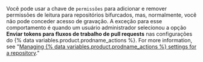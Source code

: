Você pode usar a chave de `permissões` para adicionar e remover permissões de leitura para repositórios bifurcados, mas, normalmente, você não pode conceder acesso de gravação. A exceção para esse comportamento é quando um usuário administrador selecionou a opção **Enviar tokens para fluxos de trabalho de pull requests** nas configurações do {% data variables.product.prodname_actions %}. For more information, see "[Managing {% data variables.product.prodname_actions %} settings for a repository](/repositories/managing-your-repositorys-settings-and-features/enabling-features-for-your-repository/managing-github-actions-settings-for-a-repository#enabling-workflows-for-private-repository-forks)."
